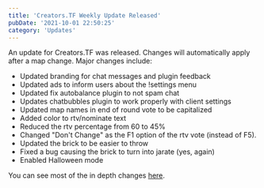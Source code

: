 ```yaml
---
title: 'Creators.TF Weekly Update Released'
pubDate: '2021-10-01 22:50:25'
category: 'Updates'
---
```


<p>An update for Creators.TF was released. Changes will automatically apply after a map change. Major changes include:</p>
<ul>
	<li>Updated branding for chat messages and plugin feedback</li>
	<li>Updated ads to inform users about the !settings menu</li>
	<li>Updated fix autobalance plugin to not spam chat</li>
	<li>Updates chatbubbles plugin to work properly with client settings</li>
	<li>Updated map names in end of round vote to be capitalized</li>
	<li>Added color to rtv/nominate text</li>
	<li>Reduced the rtv percentage from 60 to 45%</li>
	<li>Changed "Don't Change" as the F1 option of the rtv vote (instead of F5).</li>
	<li>Updated the brick to be easier to throw</li>
	<li>Fixed a bug causing the brick to turn into jarate (yes, again)</li>
	<li>Enabled Halloween mode</li>

</ul>

<p>You can see most of the in depth changes <a href="">here</a>.</p>

